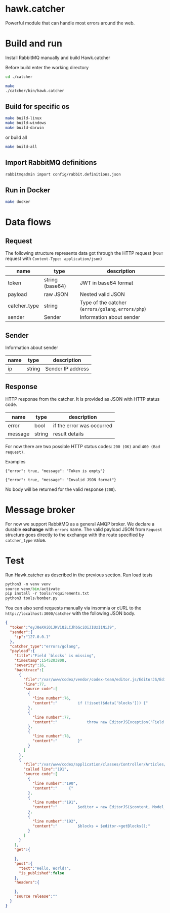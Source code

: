 # hawk.catcher
Powerful module that can handle most errors around the web.

# Build and run

Install RabbitMQ manually and build Hawk.catcher

Before build enter the working directory
```bash
cd ./catcher
```

```bash
make
./catcher/bin/hawk.catcher
```

## Build for specific os

```bash
make build-linux
make build-windows
make build-darwin
```

or build all

```bash
make build-all
```

## Import RabbitMQ definitions

```bash
rabbitmqadmin import config/rabbit.definitions.json
```

## Run in Docker

```bash
make docker
```

# Data flows

## Request

The following structure represents data got through the HTTP request (`POST` request with `Content-Type: application/json`)

| name         | type            | description                                         |
| ------------ | --------------- | --------------------------------------------------- |
| token        | string (base64) | JWT in base64 format                                |
| payload      | raw JSON        | Nested valid JSON                                   |
| catcher_type | string          | Type of the catcher (`errors/golang`, `errors/php`) |
| sender       | Sender          | Information about sender                            |

## Sender
Information about sender

| name | type   | description       |
| ---- | ------ | ----------------- |
| ip   | string | Sender IP address |

## Response
HTTP response from the catcher. It is provided as JSON with HTTP status code.

| name    | type   | description               |
| ------- | ------ | ------------------------- |
| error   | bool   | if the error was occurred |
| message | string | result details            |

For now there are two possible HTTP status codes: `200 (OK)` and `400 (Bad request)`.

Examples
```
{"error": true, "message": "Token is empty"}
```
```
{"error": true, "message": "Invalid JSON format"}
```

No body will be returned for the valid response (`200`).

# Message broker

For now we support RabbitMQ as a general AMQP broker.
We declare a durable **exchange** with `errors` name.
The valid payload JSON from `Request` structure goes directly to the exchange with the route specified by `catcher_type` value.

# Test

Run Hawk.catcher as described in the previous section.
Run load tests
```python
python3 -m venv venv
source venv/bin/activate
pip install -r tools/requirements.txt
python3 tools/bomber.py
```

You can also send requests manually via insomnia or cURL to the `http://localhost:3000/catcher` with the following JSON body.

```json
{
  "token":"eyJ0eXAiOiJKV1QiLCJhbGciOiJIUzI1NiJ9",
  "sender":{
    "ip":"127.0.0.1"
  },
  "catcher_type":"errors/golang",
  "payload":{
    "title":"Field `blocks` is missing",
    "timestamp":1545203808,
    "severity":16,
    "backtrace":[
      {
        "file":"/var/www/codex/vendor/codex-team/editor.js/EditorJS/EditorJS.php",
        "line":77,
        "source code":[
          {
            "line number":76,
            "content":"         if (!isset($data['blocks'])) {"
          },
          {
            "line number":77,
            "content":"             throw new EditorJSException('Field `blocks` is missing');"
          },
          {
            "line number":78,
            "content":"         }"
          }
        ]
      },
      {
        "file":"/var/www/codex/application/classes/Controller/Articles/Index.php",
        "called line":"191",
        "source code":[
          {
            "line number":"190",
            "content":"     {"
          },
          {
            "line number":"191",
            "content":"         $editor = new EditorJS($content, Model_Article::getEditorConfig());"
          },
          {
            "line number":"192",
            "content":"         $blocks = $editor->getBlocks();"
          }
        ]
      }
    ],
    "get":{

    },
    "post":{
      "text":"Hello, World!",
      "is_published":false
    },
    "headers":{

    },
    "source release":""
  }
}
```
